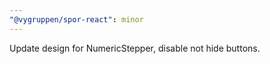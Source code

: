 ```yaml
---
"@vygruppen/spor-react": minor
---
```


Update design for NumericStepper, disable not hide buttons.
